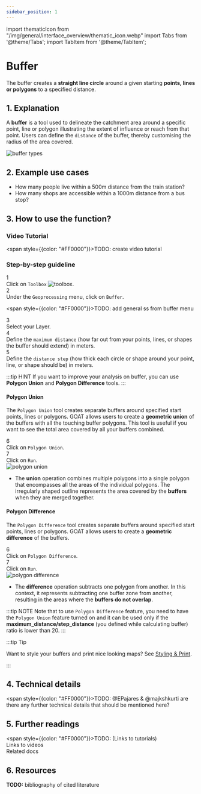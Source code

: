 ```yaml
---
sidebar_position: 1
---
```


import thematicIcon from "/img/general/interface_overview/thematic_icon.webp"
import Tabs from '@theme/Tabs';
import TabItem from '@theme/TabItem';

# Buffer

The buffer creates a **straight line circle** around a given starting **points, lines or polygons** to a specified distance. 


## 1. Explanation

A **buffer** is a tool used to delineate the catchment area around a specific point, line or polygon illustrating the extent of influence or reach from that point. Users can define the ``distance`` of the buffer, thereby customising the radius of the area covered.

<div style={{ display: 'flex', flexDirection: 'column', alignItems: 'center' }}>
  <img src={require('/img/geoprocessing/buffer/buffer_types.png').default} alt="buffer types" style={{ maxHeight: "400px", maxWidth: "400px", objectFit: "cover"}}/>
</div> 

## 2. Example use cases 

- How many people live within a 500m distance from the train station? 
- How many shops are accessible within a 1000m distance from a bus stop?


## 3. How to use the function?

### Video Tutorial

<span style={{color: "#FF0000"}}>TODO: create video tutorial</span>


### Step-by-step guideline

<div class="step">
  <div class="step-number">1</div>
  <div class="content">Click on <code>Toolbox</code> <img src={thematicIcon} alt="toolbox" style={{width: "25px"}}/>. </div>
</div>

<div class="step">
  <div class="step-number">2</div>
  <div class="content">Under the <code>Geoprocessing</code> menu, click on <code>Buffer</code>.</div>
</div>


<span style={{color: "#FF0000"}}>TODO: add general ss from buffer menu</span> 

<div class="step">
  <div class="step-number">3</div>
  <div class="content">Select your Layer.</div>
</div>

<div class="step">
  <div class="step-number">4</div>
  <div class="content">Define the <code>maximum distance</code> (how far out from your points, lines, or shapes the buffer should extend) in meters.</div>
</div>

<div class="step">
  <div class="step-number">5</div>
  <div class="content">Define the <code>distance step</code> (how thick each circle or shape around your point, line, or shape should be) in meters.</div>
</div>

:::tip HINT
If you want to improve your analysis on buffer, you can use **Polygon Union** and **Polygon Difference** tools.
:::

<Tabs>
  <TabItem value="polygonunion" label="Polygon Union" default className="tabItemBox">

#### Polygon Union
The  ``Polygon Union`` tool creates separate buffers around specified start points, lines or polygons. GOAT allows users to create a **geometric union** of the buffers with all the touching buffer polygons. This tool is useful if you want to see the total area covered by all your buffers combined.

<div class="step">
  <div class="step-number">6</div>
  <div class="content">Click on <code>Polygon Union</code>.</div>
</div>

<div class="step">
  <div class="step-number">7</div>
  <div class="content">Click on <code>Run</code>.</div>
</div>


<div style={{ display: 'flex', flexDirection: 'column' }}>
  <img src={require('/img/geoprocessing/buffer/polygon_union.png').default} alt="polygon union" style={{ maxHeight: "400px", maxWidth: "400px", objectFit: "cover"}}/>
</div> 


- The **union** operation combines multiple polygons into a single polygon that encompasses all the areas of the individual polygons. The irregularly shaped outline represents the area covered by the **buffers** when they are merged together.


  </TabItem>
  <TabItem value="polygondifference" label="Polygon Difference" className="tabItemBox">

#### Polygon Difference 
The  ``Polygon Difference`` tool creates separate buffers around specified start points, lines or polygons. GOAT allows users to create a **geometric difference** of the buffers.

<div class="step">
  <div class="step-number">6</div>
  <div class="content">Click on <code>Polygon Difference</code>.</div>
</div>

<div class="step">
  <div class="step-number">7</div>
  <div class="content">Click on <code>Run</code>.</div>
</div>

<div style={{ display: 'flex', flexDirection: 'column', alignItems: 'center' }}>
  <img src={require('/img/geoprocessing/buffer/polygon_difference.png').default} alt="polygon difference" style={{ maxHeight: "auto", maxWidth: "auto", objectFit: "cover"}}/>
</div> 


- The **difference** operation subtracts one polygon from another. In this context, it represents subtracting one buffer zone from another, resulting in the areas where the **buffers do not overlap**.

:::tip NOTE
Note that to use ``Polygon Difference`` feature, you need to have the ``Polygon Union`` feature turned on and it can be used only if the **maximum_distance/step_distance** (you defined while calculating buffer) ratio is lower than 20.
:::

  </TabItem>
</Tabs>




:::tip Tip

Want to style your buffers and print nice looking maps? See [Styling & Print](/docs/map/layer_design/styling.md).

:::



## 4. Technical details

<span style={{color: "#FF0000"}}>TODO: @EPajares & @majkshkurti are there any further technical details that should be mentioned here?</span>

## 5. Further readings


<span style={{color: "#FF0000"}}>TODO:</span> 
(Links to tutorials)  
Links to videos  
Related docs  

## 6. Resources

**TODO:**
bibliography of cited literature